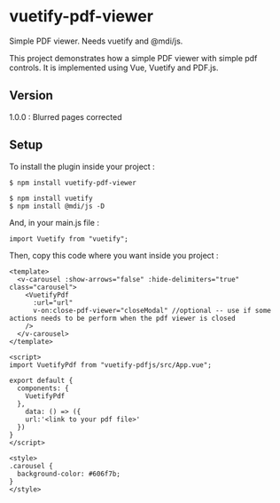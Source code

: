 # vuetify-pdf-viewer

Simple PDF viewer. Needs vuetify and @mdi/js.

This project demonstrates how a simple PDF viewer with simple pdf controls. It is implemented using Vue, Vuetify and PDF.js. 

## Version

1.0.0 : Blurred pages corrected

## Setup

To install the plugin inside your project :

```
$ npm install vuetify-pdf-viewer

$ npm install vuetify
$ npm install @mdi/js -D

```

And, in your main.js file :

```
import Vuetify from "vuetify";

```

Then, copy this code where you want inside you project :

``` 
<template>
  <v-carousel :show-arrows="false" :hide-delimiters="true" class="carousel">
    <VuetifyPdf
      :url="url"
      v-on:close-pdf-viewer="closeModal" //optional -- use if some actions needs to be perform when the pdf viewer is closed
    />
  </v-carousel>
</template>

<script>
import VuetifyPdf from "vuetify-pdfjs/src/App.vue";

export default {
  components: {
    VuetifyPdf
  },
    data: () => ({
    url:'<link to your pdf file>'
  })
}
</script>

<style>
.carousel {
  background-color: #606f7b;
}
</style>

```

